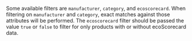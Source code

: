 Some available filters are `manufacturer`, `category`, and `ecoscorecard`. When filtering on `manufacturer` and `category`, exact matches against those attributes will be performed. The `ecoscorecard` filter should be passed the value `true` or `false` to filter for only products with or without ecoScorecard data.
